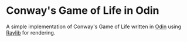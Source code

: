 # Conway's Game of Life in Odin

A simple implementation of Conway's Game of Life written in [Odin](https://odin-lang.org/) using [Raylib](https://www.raylib.com/) for rendering.
